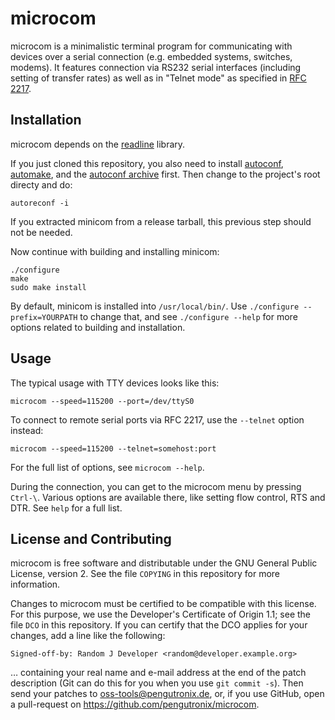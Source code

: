 microcom
========

microcom is a minimalistic terminal program for communicating with devices over
a serial connection (e.g. embedded systems, switches, modems). It features
connection via RS232 serial interfaces (including setting of transfer rates) as
well as in "Telnet mode" as specified in [RFC 2217].

[RFC 2217]: https://tools.ietf.org/html/rfc2217


Installation
------------

microcom depends on the [readline] library.

If you just cloned this repository, you also need to install [autoconf],
[automake], and the [autoconf archive] first. Then change to the project's root
directy and do:

```
autoreconf -i
```

If you extracted minicom from a release tarball, this previous step should not
be needed.

Now continue with building and installing minicom:

```
./configure
make
sudo make install
```

By default, minicom is installed into `/usr/local/bin/`. Use `./configure
--prefix=YOURPATH` to change that, and see `./configure --help` for more
options related to building and installation.

[readline]: https://tiswww.case.edu/php/chet/readline/rltop.html
[autoconf]: https://www.gnu.org/software/autoconf/
[automake]: https://www.gnu.org/software/automake/
[autoconf archive]: https://www.gnu.org/software/autoconf-archive/


Usage
-----

The typical usage with TTY devices looks like this:

```
microcom --speed=115200 --port=/dev/ttyS0
```

To connect to remote serial ports via RFC 2217, use the ``--telnet`` option instead:

```
microcom --speed=115200 --telnet=somehost:port
```

For the full list of options, see `microcom --help`.

During the connection, you can get to the microcom menu by pressing `Ctrl-\`.
Various options are available there, like setting flow  control, RTS and DTR.
See ``help`` for a full list.


License and Contributing
------------------------

microcom is free software and distributable under the GNU General Public
License, version 2. See the file `COPYING` in this repository for more
information.

Changes to microcom must be certified to be compatible with this license. For
this purpose, we use the Developer's Certificate of Origin 1.1; see the file
`DCO` in this repository.  If you can certify that the DCO applies for your
changes, add a line like the following:

```
Signed-off-by: Random J Developer <random@developer.example.org>
```

… containing your real name and e-mail address at the end of the patch
description (Git can do this for you when you use `git commit -s`).
Then send your patches to <oss-tools@pengutronix.de>, or, if you use GitHub,
open a pull-request on <https://github.com/pengutronix/microcom>.
